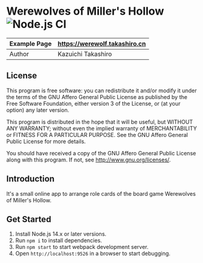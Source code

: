 Werewolves of Miller's Hollow ![Node.js CI](https://github.com/takashiro/asmodee-werewolf-react/workflows/Node.js%20CI/badge.svg)
==========

| Example Page |    https://werewolf.takashiro.cn       |
|--------------|---------------------------------------|
| Author       |           Kazuichi Takashiro          |


License
-------
This program is free software: you can redistribute it and/or modify
it under the terms of the GNU Affero General Public License as
published by the Free Software Foundation, either version 3 of the
License, or (at your option) any later version.

This program is distributed in the hope that it will be useful,
but WITHOUT ANY WARRANTY; without even the implied warranty of
MERCHANTABILITY or FITNESS FOR A PARTICULAR PURPOSE.  See the
GNU Affero General Public License for more details.

You should have received a copy of the GNU Affero General Public License
along with this program. If not, see <http://www.gnu.org/licenses/>.

Introduction
------------

It's a small online app to arrange role cards of the board game Werewolves of Miller's Hollow.

Get Started
-----------
1. Install Node.js 14.x or later versions.
1. Run `npm i` to install dependencies.
1. Run `npm start` to start webpack development server.
1. Open `http://localhost:9526` in a browser to start debugging.
